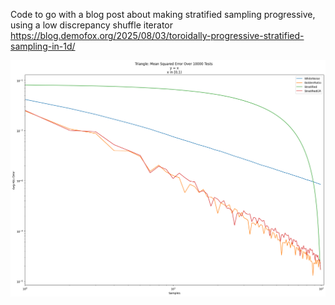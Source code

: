 Code to go with a blog post about making stratified sampling progressive, using a low discrepancy shuffle iterator
https://blog.demofox.org/2025/08/03/toroidally-progressive-stratified-sampling-in-1d/

![mean squared error graph of triangle function](100_Triangle.meanSquaredError.png)
